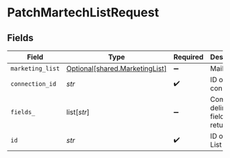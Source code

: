# PatchMartechListRequest


## Fields

| Field                                                                  | Type                                                                   | Required                                                               | Description                                                            |
| ---------------------------------------------------------------------- | ---------------------------------------------------------------------- | ---------------------------------------------------------------------- | ---------------------------------------------------------------------- |
| `marketing_list`                                                       | [Optional[shared.MarketingList]](../../models/shared/marketinglist.md) | :heavy_minus_sign:                                                     | Mailing List                                                           |
| `connection_id`                                                        | *str*                                                                  | :heavy_check_mark:                                                     | ID of the connection                                                   |
| `fields_`                                                              | list[*str*]                                                            | :heavy_minus_sign:                                                     | Comma-delimited fields to return                                       |
| `id`                                                                   | *str*                                                                  | :heavy_check_mark:                                                     | ID of the List                                                         |